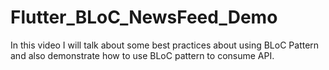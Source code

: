 # Flutter_BLoC_NewsFeed_Demo
In this video I will talk about some best practices about using BLoC Pattern and also demonstrate how to use BLoC pattern to consume API.
